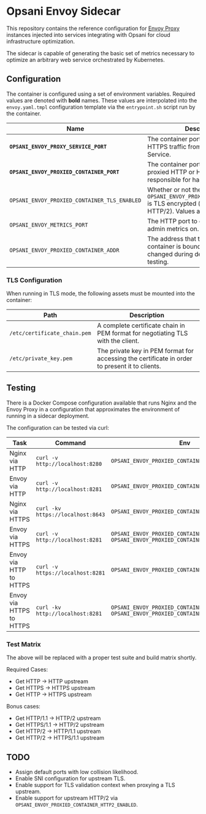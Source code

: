 # Opsani Envoy Sidecar

This repository contains the reference configuration for [Envoy Proxy]() instances
injected into services integrating with Opsani for cloud infrastructure
optimization.

The sidecar is capable of generating the basic set of metrics necessary to
optimize an arbitrary web service orchestrated by Kubernetes.

## Configuration

The container is configured using a set of environment variables. Required values
are denoted with **bold** names. These values are interpolated into the `envoy.yaml.tmpl` configuration
template via the `entrypoint.sh` script run by the container.

| Name | Description | Default |
|------|-------------|---------|
| **`OPSANI_ENVOY_PROXY_SERVICE_PORT`** | The container port receiving HTTP or HTTPS traffic from a Kubernetes Service. | `80` |
| **`OPSANI_ENVOY_PROXIED_CONTAINER_PORT`** | The container port exposing the proxied HTTP or HTTPS application responsible for handling the requests. | `8080` |
| `OPSANI_ENVOY_PROXIED_CONTAINER_TLS_ENABLED` | Whether or not the `OPSANI_ENVOY_PROXIED_CONTAINER_PORT` is TLS encrypted (i.e. HTTPS or HTTP/2). Values are `true` or `false`. | `false` |
| `OPSANI_ENVOY_METRICS_PORT`| The HTTP port to expose Envoy admin metrics on. | `9901` |
| `OPSANI_ENVOY_PROXIED_CONTAINER_ADDR` | The address that the proxied container is bound to. This is only changed during development and testing. | `127.0.0.1` |

### TLS Configuration

When running in TLS mode, the following assets must be mounted into the container:

| Path | Description |
|------|-------------|
| `/etc/certificate_chain.pem` | A complete certificate chain in PEM format for negotiating TLS with the client. |
| `/etc/private_key.pem` | The private key in PEM format for accessing the certificate in order to present it to clients.

## Testing

There is a Docker Compose configuration available that runs Nginx and the Envoy Proxy in a configuration that approximates
the environment of running in a sidecar deployment.

The configuration can be tested via curl:

| Task | Command | Env |
|------|---------|-----|
| Nginx via HTTP | `curl -v http://localhost:8280` | `OPSANI_ENVOY_PROXIED_CONTAINER_PORT=80` |
| Envoy via HTTP | `curl -v http://localhost:8281` | `OPSANI_ENVOY_PROXIED_CONTAINER_PORT=80` |
| Nginx via HTTPS | `curl -kv https://localhost:8643` | `OPSANI_ENVOY_PROXIED_CONTAINER_PORT=80` |
| Envoy via HTTPS | `curl -v http://localhost:8281` |  `OPSANI_ENVOY_PROXIED_CONTAINER_PORT=80, OPSANI_ENVOY_PROXIED_CONTAINER_TLS_ENABLED=true` |
| Envoy via HTTP to HTTPS | `curl -v https://localhost:8281` | `OPSANI_ENVOY_PROXIED_CONTAINER_PORT=443` |
| Envoy via HTTPS to HTTPS | `curl -kv http://localhost:8281` |  `OPSANI_ENVOY_PROXIED_CONTAINER_PORT=443, OPSANI_ENVOY_PROXIED_CONTAINER_TLS_ENABLED=true` |

### Test Matrix

The above will be replaced with a proper test suite and build matrix shortly.

Required Cases:
- Get HTTP -> HTTP upstream
- Get HTTPS -> HTTPS upstream
- Get HTTP -> HTTPS upstream

Bonus cases:
- Get HTTP/1.1 -> HTTP/2 upstream
- Get HTTPS/1.1 -> HTTP/2 upstream
- Get HTTP/2 -> HTTP/1.1 upstream
- Get HTTP/2 -> HTTPS/1.1 upstream

## TODO

- Assign default ports with low collision likelihood.
- Enable SNI configuration for upstream TLS.
- Enable support for TLS validation context when proxying a TLS upstream.
- Enable support for upstream HTTP/2 via `OPSANI_ENVOY_PROXIED_CONTAINER_HTTP2_ENABLED`.

